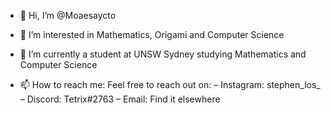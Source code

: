 - 👋 Hi, I’m @Moaesaycto

- 👀 I’m interested in Mathematics, Origami and Computer Science

- 🌱 I’m currently a student at UNSW Sydney studying Mathematics and Computer Science

- 📫 How to reach me: Feel free to reach out on:
      – Instagram: stephen_los_
      – Discord: Tetrix#2763
      – Email: Find it elsewhere

<!---
Moaesaycto/Moaesaycto is a ✨ special ✨ repository because its `README.md` (this file) appears on your GitHub profile.
You can click the Preview link to take a look at your changes.
--->
